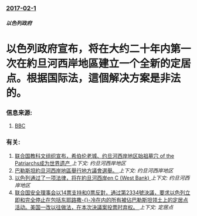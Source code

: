 ### [2017-02-1](/zh/news/2017/02/1/index.md)

##### 以色列政府
# 以色列政府宣布，将在大约二十年内第一次在約旦河西岸地區建立一个全新的定居点。根据国际法，這個解决方案是非法的。 




### 信息来源:

1. [BBC](http://www.bbc.com/news/38826196)

### 有关:

1. [联合国教科文组织宣布，希伯伦老城、约旦河西岸地区始祖墓穴 of the Patriarchs成为世界遗产 ](/zh/news/2017/07/7/联合国教科文组织宣布-希伯伦老城-约旦河西岸地区始祖墓穴-of-the-Patriarchs成为世界遗产.md) _上下文: 约旦河西岸地区_
2. [巴勒斯坦約旦河西岸地區舉行地方議會選舉。 ](/zh/news/2017/05/13/巴勒斯坦約旦河西岸地區舉行地方議會選舉.md) _上下文: 约旦河西岸地区_
3. [以色列通过了一项法律，将在約旦河西岸en C (West Bank) ](/zh/news/2017/02/6/以色列通过了一项法律-将在約旦河西岸en-C-West-Bank.md) _上下文: 约旦河西岸地区_
4. [联合国安全理事会以14票支持和0票反對，通过第2334號決議，要求以色列立即和完全停止在包括东耶路撒-{}-冷在内的所有被佔巴勒斯坦领土上的定居点活动。美国一改以往做法，在本次決議案投票时弃权。 ](/zh/news/2016/12/23/联合国安全理事会以14票支持和0票反對-通过第2334號決議-要求以色列立即和完全停止在包括东耶路撒-冷在内的所有.md) _上下文: 定居点_
